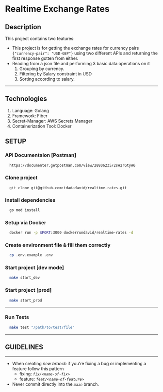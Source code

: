 # Realtime Exchange Rates

## Description

This project contains two features:

* This project is for getting the exchange rates for currency pairs `{"currency-pair": "USD-GBP"}` using two different APIs and returning the first response gotten from either.
* Reading from a json file and performing 3 basic data operations on it
   1. Grouping by currency.
   2. Filtering by Salary constraint in USD
   3. Sorting according to salary.

****

## Technologies

  1. Language: Golang
  2. Framework: Fiber
  3. Secret-Manager: AWS Secrets Manager
  4. Containerization Tool: Docker

## SETUP

### API Documentaion [Postman]

```bash
  https://documenter.getpostman.com/view/28806235/2sA2rGtyA6
```

### Clone project

```git
  git clone git@github.com:tdadadavid/realtime-rates.git
```

### Install dependencies

```markdown
  go mod install 
```

### Setup via Docker

```bash
  docker run -p $PORT:3000 dockerrundavid/realtime-rates -d
```

### Create environment file & fill them correctly

```bash
  cp .env.example .env
```

### Start project [dev mode]

```bash
  make start_dev
```

### Start project [prod]

```bash
  make start_prod
```

****

### Run Tests

```bash
  make test "/path/to/test/file"
```

****

## GUIDELINES

****

* When creating *new branch* if you're fixing a bug or implementing a feature follow this pattern
  * fixing: *`fix/<name-of-fix>`*
  * feature: *`feat/<name-of-feature>`*
* Never commit directly into the *`main`* branch.
